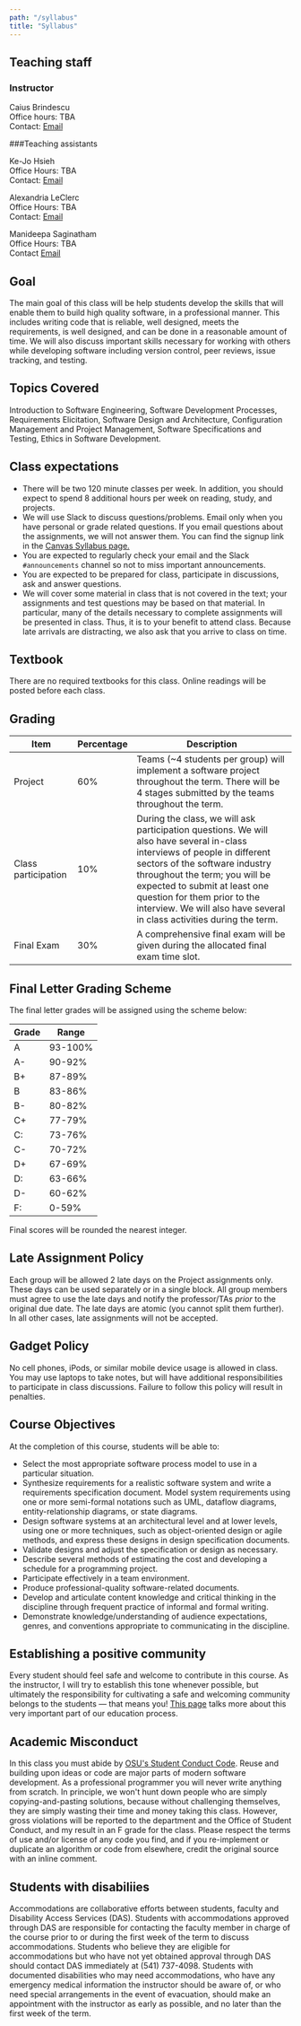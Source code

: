 ```yaml
---
path: "/syllabus"
title: "Syllabus"
---
```


## Teaching staff

### Instructor 

Caius Brindescu<br />
Office hours: TBA<br />
Contact: [Email](mailto:brindesc@oregonstate.edu)

###Teaching assistants

Ke-Jo Hsieh<br />
Office Hours: TBA<br />
Contact: [Email](mailto:hsiehke@oregonstate.edu)

Alexandria LeClerc<br />
Office Hours: TBA<br />
Contact: [Email](mailto:leclerca@oregonstate.edu)

Manideepa Saginatham<br />
Office Hours: TBA<br />
Contact [Email](mailto:saginatm@oregonstate.edu)

## Goal

The main goal of this class will be help students develop the skills that will enable them to build high quality software, in a professional manner.  This includes writing code that is reliable, well designed, meets the requirements, is well designed, and can be done in a reasonable amount of time.  We will also discuss important skills necessary for working with others while developing software including version control, peer reviews, issue tracking, and testing.

## Topics Covered
Introduction to Software Engineering, Software Development Processes, Requirements Elicitation, Software Design and Architecture, Configuration Management and Project Management, Software Specifications and Testing, Ethics in Software Development.


## Class expectations

- There will be two 120 minute classes per week. In addition, you should expect to spend 8 additional hours per week on reading, study, and projects.
- We will use Slack to discuss questions/problems. Email only when you have personal or grade related questions. If you email questions about the assignments, we will not answer them. You can find the signup link in the [Canvas Syllabus page.](https://oregonstate.instructure.com/courses/1692915/assignments/syllabus)
- You are expected to regularly check your email and the Slack `#announcements` channel so not to miss important announcements.
- You are expected to be prepared for class, participate in discussions, ask and answer questions.
- We will cover some material in class that is not covered in the text; your assignments and test questions may be based on that material. In particular, many of the details necessary to complete assignments will be presented in class. Thus, it is to your benefit to attend class. Because late arrivals are distracting, we also ask that you arrive to class on time.

## Textbook

There are no required textbooks for this class. Online readings will be posted before each class.

## Grading

| Item | Percentage | Description |
|---|---|---|
| Project | 60% | Teams (~4 students per group) will implement a software project throughout the term. There will be 4 stages submitted by the teams throughout the term. |
| Class participation | 10% | During the class, we will ask participation questions. We will also have several in-class interviews of people in different sectors of the software industry throughout the term; you will be expected to submit at least one question for them prior to the interview. We will also have several in class activities during the term. |
| Final Exam | 30% | A comprehensive final exam will be given during the allocated final exam time slot. |

## Final Letter Grading Scheme
The final letter grades will be assigned using the scheme below:

|  Grade | Range   | 
|--------|---------|
| A      | 93-100% |
| A-     | 90-92%  |
| B+     | 87-89%  | 
| B      | 83-86%  | 
| B-     | 80-82%  |
| C+     | 77-79%  |
| C:     | 73-76%  |
| C-     | 70-72%  |
| D+     | 67-69%  |
| D:     | 63-66%  | 
| D-     | 60-62%  |
| F:     | 0-59%   |

Final scores will be rounded the nearest integer.

## Late Assignment Policy

Each group will be allowed 2 late days on the Project assignments only. 
These days can be used separately or in a single block. 
All group members must agree to use the late days and notify the professor/TAs *prior* to the original due date. 
The late days are atomic (you cannot split them further).
In all other cases, late assignments will not be accepted.

## Gadget Policy

No cell phones, iPods, or similar mobile device usage is allowed in class. You may use laptops to take notes, but will have additional responsibilities to participate in class discussions. Failure to follow this policy will result in penalties.

## Course Objectives
At the completion of this course, students will be able to:
- Select the most appropriate software process model to use in a particular situation.
- Synthesize requirements for a realistic software system and write a requirements specification document.
Model system requirements using one or more semi-formal notations such as UML, dataflow diagrams, entity-relationship diagrams, or state diagrams.
- Design software systems at an architectural level and at lower levels, using one or more techniques, such as object-oriented design or agile methods, and express these designs in design specification documents.
- Validate designs and adjust the specification or design as necessary.
- Describe several methods of estimating the cost and developing a schedule for a programming project.
- Participate effectively in a team environment.
- Produce professional-quality software-related documents.
- Develop and articulate content knowledge and critical thinking in the discipline through frequent practice of informal and formal writing.
- Demonstrate knowledge/understanding of audience expectations, genres, and conventions appropriate to communicating in the discipline.

## Establishing a positive community

Every student should feel safe and welcome to contribute in this course. As the instructor, I will try to establish this tone whenever possible, but ultimately the responsibility for cultivating a safe and welcoming community belongs to the students — that means you! [This page](/positive-community) talks more about this very important part of our education process.

## Academic Misconduct

In this class you must abide by [OSU's Student Conduct Code](href="https://studentlife.oregonstate.edu/sites/studentlife.oregonstate.edu/files/final_code_of_student_conduct_updated_1_25_18.pdf">).
Reuse and building upon ideas or code are major parts of modern software development. As a professional programmer you will never write anything from scratch. In principle, we won't hunt down people who are simply copying-and-pasting solutions, because without challenging themselves, they are simply wasting their time and money taking this class. However, gross violations will be reported to the department and the Office of Student Conduct, and my result in an F grade for the class. Please respect the terms of use and/or license of any code you find, and if you re-implement or duplicate an algorithm or code from elsewhere, credit the original source with an inline comment.

## Students with disabiliies
Accommodations are collaborative efforts between students, faculty and Disability Access Services (DAS). Students with accommodations approved through DAS are responsible for contacting the faculty member in charge of the course prior to or during the first week of the term to discuss accommodations. Students who believe they are eligible for accommodations but who have not yet obtained approval through DAS should contact DAS immediately at (541) 737-4098. Students with documented disabilities who may need accommodations, who have any emergency medical information the instructor should be aware of, or who need special arrangements in the event of evacuation, should make an appointment with the instructor as early as possible, and no later than the first week of the term.
